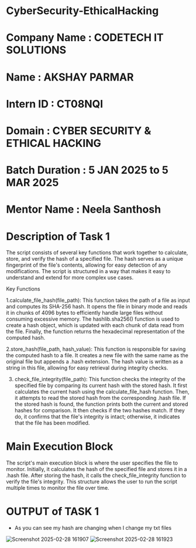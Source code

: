 # CyberSecurity-EthicalHacking

# Company Name : CODETECH IT SOLUTIONS
# Name : AKSHAY PARMAR
# Intern ID : CT08NQI
# Domain : CYBER SECURITY & ETHICAL HACKING
# Batch Duration : 5 JAN 2025 to 5 MAR 2025 
# Mentor Name : Neela Santhosh


# Description of Task 1

The script consists of several key functions that work together to calculate, store, and verify the hash of a specified file. The hash serves as a unique fingerprint of the file's contents, allowing for easy detection of any modifications. The script is structured in a way that makes it easy to understand and extend for more complex use cases.

Key Functions

1.calculate_file_hash(file_path): This function takes the path of a file as input and computes its SHA-256 hash. It opens the file in binary mode and reads it in chunks of 4096 bytes to efficiently handle large files without consuming excessive memory. The hashlib.sha256() function is used to create a hash object, which is updated with each chunk of data read from the file. Finally, the function returns the hexadecimal representation of the computed hash.

2.store_hash(file_path, hash_value): This function is responsible for saving the computed hash to a file. It creates a new file with the same name as the original file but appends a .hash extension. The hash value is written as a string in this file, allowing for easy retrieval during integrity checks.

3. check_file_integrity(file_path): This function checks the integrity of the specified file by comparing its current hash with the stored hash. It first calculates the current hash using the calculate_file_hash function. Then, it attempts to read the stored hash from the corresponding .hash file. If the stored hash is found, the function prints both the current and stored hashes for comparison. It then checks if the two hashes match. If they do, it confirms that the file's integrity is intact; otherwise, it indicates that the file has been modified.

# Main Execution Block
The script's main execution block is where the user specifies the file to monitor. Initially, it calculates the hash of the specified file and stores it in a .hash file. After storing the hash, it calls the check_file_integrity function to verify the file's integrity. This structure allows the user to run the script multiple times to monitor the file over time.

# OUTPUT of TASK 1

- As you can see my hash are changing when I change my txt files

![Screenshot 2025-02-28 161907](https://github.com/user-attachments/assets/6c4c0167-5395-4a9a-ba88-89e3377fe8de)
![Screenshot 2025-02-28 161923](https://github.com/user-attachments/assets/be35a790-63c6-455f-b15c-a9157edc4126)



